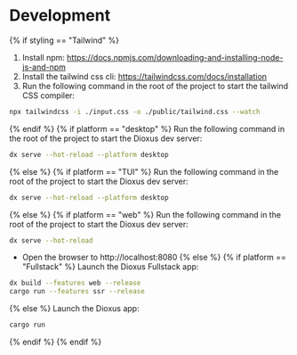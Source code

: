 # Development
{% if styling == "Tailwind" %}
1. Install npm: https://docs.npmjs.com/downloading-and-installing-node-js-and-npm
2. Install the tailwind css cli: https://tailwindcss.com/docs/installation
3. Run the following command in the root of the project to start the tailwind CSS compiler:

```bash
npx tailwindcss -i ./input.css -o ./public/tailwind.css --watch
```
{% endif %}
{% if platform == "desktop" %}
Run the following command in the root of the project to start the Dioxus dev server:

```bash
dx serve --hot-reload --platform desktop
```
{% else %}
{% if platform == "TUI" %}
Run the following command in the root of the project to start the Dioxus dev server:

```bash
dx serve --hot-reload --platform desktop
```
{% else %}
{% if platform == "web" %}
Run the following command in the root of the project to start the Dioxus dev server:

```bash
dx serve --hot-reload
```

- Open the browser to http://localhost:8080
{% else %}
{% if platform == "Fullstack" %}
Launch the Dioxus Fullstack app:

```bash
dx build --features web --release
cargo run --features ssr --release
```
{% else %}
Launch the Dioxus app:

```bash
cargo run
```
{% endif %}
{% endif %}